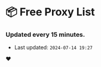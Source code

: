 # :package: Free Proxy List
### Updated every 15 minutes.

- Last updated: `2024-07-14 19:27`

:heart:
